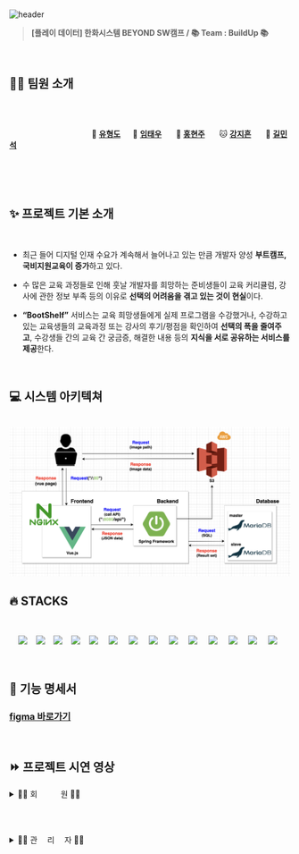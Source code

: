 <br>

![header](https://capsule-render.vercel.app/api?type=Waving&color=541D7A&height=250&section=header&text=BOOTSHELF🌠&desc=BOOTCAMP&descSize=20&descAlign=68&descAlignY=70&fontSize=100&animation=fadeIn&fontColor=ffff)

> **[플레이 데이터] 한화시스템 BEYOND SW캠프 / 📚 Team : BuildUp 📚**

<br>

## 🤼‍♂️ 팀원 소개

<br><br>

&nbsp;　&nbsp;　&nbsp;　&nbsp;　&nbsp;　&nbsp;　&nbsp;　&nbsp;　 🦁 **[유형도](https://github.com/hyungdoyou)**&nbsp;　 🐻 **[임태우](https://github.com/Tesssssssssy)** &nbsp;　 🐶 **[홍현주](https://github.com/hyeonjju)** &nbsp;　 🐱 **[강지흔](https://github.com/heueun)** &nbsp;　 🐼 **[길민석](https://github.com/gilms0730)**
<br><br><br><br><br>



## ✨ 프로젝트 기본 소개

<br>

- 최근 들어 디지털 인재 수요가 계속해서 늘어나고 있는 만큼 개발자 양성 **부트캠프, 국비지원교육이 증가**하고 있다.

- 수 많은 교육 과정들로 인해 훗날 개발자를 희망하는 준비생들이 교육 커리큘럼, 강사에 관한 정보 부족 등의 이유로 **선택의 어려움을 겪고 있는 것이 현실**이다.

- **“BootShelf”** 서비스는 교육 희망생들에게 실제 프로그램을 수강했거나, 수강하고 있는 교육생들의 교육과정 또는 강사의 후기/평점을 확인하여 **선택의 폭을 줄여주고**, 수강생들 간의 교육 간 궁금증, 해결한 내용 등의 **지식을 서로 공유하는 서비스를 제공**한다.

<br>


## 💻 시스템 아키텍쳐

<br>

<img src="./docs/시스템아키텍쳐.png">

<br>



## 🔥 STACKS

<br>

&nbsp;&nbsp;&nbsp;&nbsp;<img src="https://img.shields.io/badge/HTML5-E34F26?style=flat&logo=HTML5&logoColor=white">&nbsp;&nbsp;&nbsp;&nbsp;<img src="https://img.shields.io/badge/CSS-1572B6?style=flat&logo=CSS3&logoColor=white&color=darkblue">&nbsp;&nbsp;&nbsp;&nbsp;<img src="https://img.shields.io/badge/JavaScript-F7DF1E?style=flat&logo=JavaScript&logoColor=black">&nbsp;&nbsp;&nbsp;&nbsp;<img src="https://img.shields.io/badge/Vue-FC08D?style=flat&logo=Vue.js&logoColor=black&color=lightgreen">&nbsp;&nbsp;&nbsp;&nbsp;<img src="https://img.shields.io/badge/Ununtu-E95420?style=flat&logo=Ubuntu&logoColor=black&color=darkorange">
&nbsp;&nbsp;&nbsp;&nbsp;<img src="https://img.shields.io/badge/nginx-%23009639.svg?style=flat&logo=nginx&logoColor=white"></a>
&nbsp;&nbsp;&nbsp;&nbsp;<img src="https://img.shields.io/badge/Pinia-0285C9?style=flat&color=dark"></a></a>
&nbsp;&nbsp;&nbsp;&nbsp;<img src="https://img.shields.io/badge/GitHub-181717?style=flat&logo=GitHub&logoColor=white&color=black"></a></a>
&nbsp;&nbsp;&nbsp;&nbsp;<img src="https://img.shields.io/badge/Git-F05032?style=flat&logo=Git&logoColor=white&color=ffa500"></a></a>
&nbsp;&nbsp;&nbsp;&nbsp;<img src="https://img.shields.io/badge/MariaDB-003545?style=flat-square&logo=MariaDB&logoColor=white"/></a></a>
&nbsp;&nbsp;&nbsp;&nbsp;<img src="https://img.shields.io/badge/Amazon AWS-232F3E?style=flat&logo=AmazonAWS&logoColor=black&color=orange"/></a></a>
&nbsp;&nbsp;&nbsp;&nbsp;<img src="https://img.shields.io/badge/Amazon S3-569A31?style=flat&logo=Amazon S3&logoColor=white&color=red"/></a></a>
&nbsp;&nbsp;&nbsp;&nbsp;<img src="https://img.shields.io/badge/Amazon%20EC2-FF9900?style=flat&logo=Amazon%20EC2&logoColor=white"></a></a>
&nbsp;&nbsp;&nbsp;&nbsp;<img src="https://img.shields.io/badge/Jest-C21325?style=flat&logo=Jest&logoColor=white"/>

<br>


## 🔧 기능 명세서


<h3><a href="https://www.figma.com/file/EPxkgc0NKKEkoXUjaHuRRm/BuildUp-%ED%99%94%EB%A9%B4-%EC%84%A4%EA%B3%84%EC%84%9C?type=design&node-id=0%3A1&mode=design&t=dESqyR1knoAuCHsU-1"> figma 바로가기</a></h3>

<br>

## ⏩ 프로젝트 시연 영상
<details>
  <summary>👩‍💼 회　　　원 👨‍💼</summary>
 
  <details>
    <summary> 일반 회원가입 및 이메일 인증 </summary>

### 일반 회원가입
➡ 부트캠프를 수강하지 않은 일반 회원이 가입을 할 수 있다.

➡ 회원 정보  [ 이메일, 패스워드, 이름, 닉네임, 프로필 사진 ]를 입력하여 가입한다.

➡ 회원이 입력한 이메일로 온 인증메일을 통해 이메일 인증을 완료한 후 로그인이 가능하다.
<img src = "#" width="600" height="400">

  </details>



  <details>
    <summary> 인증 회원가입 및 이메일 인증</summary>

### 인증 회원가입
➡ 부트캠트를 수강한 회원이 부트캠프 내역을 인증하여 가입한다.

➡ 회원 정보 [ 이메일, 패스워드, 이름, 닉네임, 프로필 이미지, "나의 훈련 이력" 캡처사진] 를 입력하여 가입한다.

➡ 회원이 입력한 이메일로 온 인증메일을 통해 이메일 인증을 완료한 후 로그인이 가능하다.
<img src = "#" width="600" height="400">

  </details>
  <details>
    <summary> 마이페이지 - 회원 정보 수정</summary>

### 마이페이지 - 회원 정보 수정
➡ 회원이 수정하고 싶은 내용 [패스워드, 닉네임, 프로필이미지] 을 입력하여 회원 정보를 수정한다.
  <img src ="#" width="600" height="400">

  </details>
  <details>
    <summary> 마이페이지 - 회원 탈퇴 </summary>

### 마이페이지 - 회원 탈퇴
➡ 회원이 마이페이지의 "회원 탈퇴" 버튼을 클릭하여 진행한다.
  
  <img src ="#" width="600" height="400">
  </details>


  <details>
    <summary> 마이페이지 - 활동 내역 </summary>

### 마이페이지 - 활동 내역
➡ 마이페이지 활동 내역에서 본인이 했던 게시물 스크랩, 댓글, 

  <img src ="#" width="600" height="400">
  <img src ="#" width="600" height="400">

  </details>

  <details>
    <summary> 컬렉션 </summary>

### 컬렉션
  <img src ="#" width="600" height="400">
  <img src ="#" width="600" height="400">

  </details>
  
  <details>
    <summary> 코멘트 </summary>

### 코멘트
  <img src ="#" width="600" height="400">

  </details>

  <details>
    <summary> 메인화면 </summary>

### 메인화면
  <img src ="#" width="600" height="400">
  
  메인화면에서는 웹툰, 웹소설을 전부 확인 가능하며 헤더의 웹툰, 웹소설을 클릭해 원하는 종류의 작품만 모아서 볼 수 있다.
  </details>


  <details>
    <summary> 작품 코멘트 생성</summary>

### 작품 코멘트 생성
  <img src ="#" width="600" height="400">

  </details>

  <details>
    <summary> 작품 코멘트 더보기 </summary>

### 작품 코멘트 더보기
  <img src ="#" width="600" height="400">

  </details>

  <details>
    <summary> 작품 코멘트 삭제 </summary>

### 작품 코멘트 삭제
  <img src ="#" width="600" height="400">

  </details>

  <details>
    <summary> 채팅 </summary>

### 채팅
  <img src ="./src/assets/gif/chat.gif" width="600" height="400">   

  다른 사용자와 채팅을 할 수 있으며 새로 채팅방에 접속하면 이전 채팅 기록을 확인할 수 있다.
  </details>
</details>




<br><br>
<!-- 관리자 시연 영상 -->
<details>
  <summary>🧑‍💻 관  　리  　자 👩‍💻</summary>


</details>





